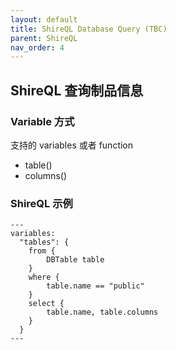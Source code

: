 ```yaml
---
layout: default
title: ShireQL Database Query (TBC)
parent: ShireQL
nav_order: 4
---
```


## ShireQL 查询制品信息

### Variable 方式 

支持的 variables 或者 function

- table()
- columns()

### ShireQL 示例

```shire
---
variables:
  "tables": {
    from {
        DBTable table
    }
    where {
        table.name == "public"
    }
    select {
        table.name, table.columns
    }
  }
---
```

